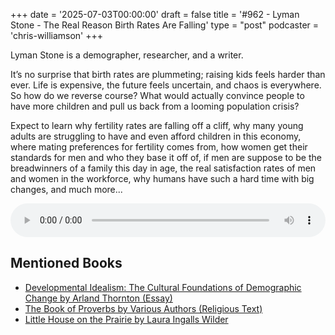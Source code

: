 +++
date = '2025-07-03T00:00:00'
draft = false
title = '#962 - Lyman Stone - The Real Reason Birth Rates Are Falling'
type = "post"
podcaster = 'chris-williamson'
+++

Lyman Stone is a demographer, researcher, and a writer.

It’s no surprise that birth rates are plummeting; raising kids feels harder than ever. Life is expensive, the future feels uncertain, and chaos is everywhere. So how do we reverse course? What would actually convince people to have more children and pull us back from a looming population crisis?

Expect to learn why fertility rates are falling off a cliff, why many young adults are struggling to have and even afford children in this economy, where mating preferences for fertility comes from, how women get their standards for men and who they base it off of, if men are suppose to be the breadwinners of a family this day in age, the real satisfaction rates of men and women in the workforce,  why humans have such a hard time with big changes, and much more...

<audio controls style="width: 100%; max-width: 800px;">
  <source src="https://pdst.fm/e/chrt.fm/track/G454/prfx.byspotify.com/e/traffic.megaphone.fm/SIXMSB6375774084.mp3?updated=1751518554" type="audio/mpeg">
  Your browser does not support the audio element.
</audio>

## Mentioned Books

- [Developmental Idealism: The Cultural Foundations of Demographic Change by Arland Thornton (Essay)](https://www.amazon.com/s?k=Developmental+Idealism:+The+Cultural+Foundations+of+Demographic+Change+by+Arland+Thornton+(Essay)&tag=podcaststoboo-20)
- [The Book of Proverbs by Various Authors (Religious Text)](https://www.amazon.com/s?k=The+Book+of+Proverbs+by+Various+Authors+(Religious+Text)&tag=podcaststoboo-20)
- [Little House on the Prairie by Laura Ingalls Wilder](https://www.amazon.com/s?k=Little+House+on+the+Prairie+by+Laura+Ingalls+Wilder&tag=podcaststoboo-20)